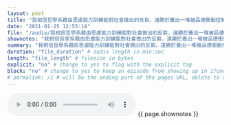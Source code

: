 ```yaml
---
layout: post
title: "我相信哲學系藉由思慮能力訓練能對社會做出的反芻，遠勝於養出一堆被品德衝動控制的白痴。" # quotes allow forbidden characters like the colon
date: "2021-01-25 12:55:18"
file: "/audio/我相信哲學系藉由思慮能力訓練能對社會做出的反芻，遠勝於養出一堆被品德衝動控制的白痴。.mp3"
shownotes: "我相信哲學系藉由思慮能力訓練能對社會做出的反芻，遠勝於養出一堆被品德衝動控制的白痴。"
summary: "我相信哲學系藉由思慮能力訓練能對社會做出的反芻，遠勝於養出一堆被品德衝動控制的白痴。"
duration: "file_duration" # audio length in min:sec
length: "file_length" # filesize in bytes
explicit: "no" # change to yes to flag with the explicit tag
block: "no" # change to yes to keep an episode from showing up in iTunes
# permalink: /1 # will be the ending part of the pages URL, delete to default to the title
---
```


<audio controls>
<source src="{{site.url}}{{site.baseurl}}{{ page.file }}" type="audio/x-mp3">
Your browser does not support the audio element.
</audio>
{{ page.shownotes }}
